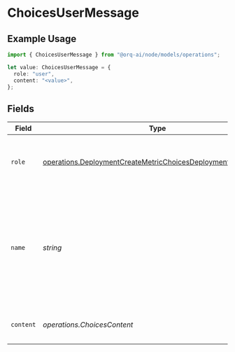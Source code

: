 # ChoicesUserMessage

## Example Usage

```typescript
import { ChoicesUserMessage } from "@orq-ai/node/models/operations";

let value: ChoicesUserMessage = {
  role: "user",
  content: "<value>",
};
```

## Fields

| Field                                                                                                                                            | Type                                                                                                                                             | Required                                                                                                                                         | Description                                                                                                                                      |
| ------------------------------------------------------------------------------------------------------------------------------------------------ | ------------------------------------------------------------------------------------------------------------------------------------------------ | ------------------------------------------------------------------------------------------------------------------------------------------------ | ------------------------------------------------------------------------------------------------------------------------------------------------ |
| `role`                                                                                                                                           | [operations.DeploymentCreateMetricChoicesDeploymentsMetricsRole](../../models/operations/deploymentcreatemetricchoicesdeploymentsmetricsrole.md) | :heavy_check_mark:                                                                                                                               | The role of the messages author, in this case `user`.                                                                                            |
| `name`                                                                                                                                           | *string*                                                                                                                                         | :heavy_minus_sign:                                                                                                                               | An optional name for the participant. Provides the model information to differentiate between participants of the same role.                     |
| `content`                                                                                                                                        | *operations.ChoicesContent*                                                                                                                      | :heavy_check_mark:                                                                                                                               | The contents of the user message.                                                                                                                |